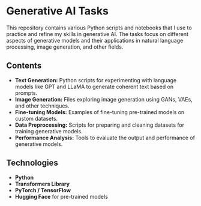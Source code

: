 # Generative AI Tasks

This repository contains various Python scripts and notebooks that I use to practice and refine my skills in generative AI. The tasks focus on different aspects of generative models and their applications in natural language processing, image generation, and other fields.

## Contents

- **Text Generation:** Python scripts for experimenting with language models like GPT and LLaMA to generate coherent text based on prompts.
- **Image Generation:** Files exploring image generation using GANs, VAEs, and other techniques.
- **Fine-tuning Models:** Examples of fine-tuning pre-trained models on custom datasets.
- **Data Preprocessing:** Scripts for preparing and cleaning datasets for training generative models.
- **Performance Analysis:** Tools to evaluate the output and performance of generative models.

## Technologies

- **Python**
- **Transformers Library**
- **PyTorch / TensorFlow**
- **Hugging Face** for pre-trained models
